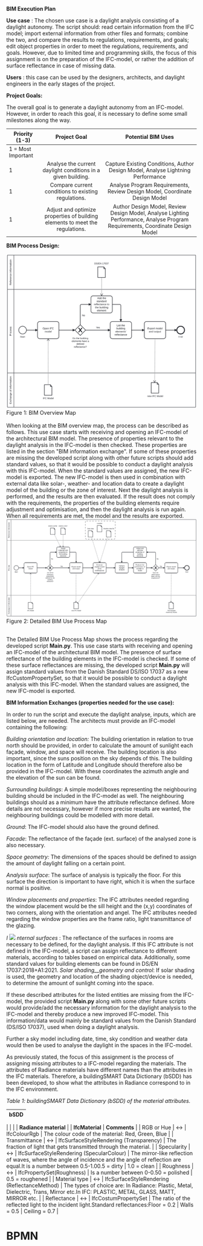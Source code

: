 **BIM Execution Plan**

**Use case** : The chosen use case is a daylight analysis consisting of a daylight autonomy. The script should: read certain information from the IFC model; import external information from other files and formats; combine the two, and compare the results to regulations, requirements, and goals; edit object properties in order to meet the regulations, requirements, and goals. However, due to limited time and programming skills, the focus of this assignment is on the preparation of the IFC-model, or rather the addition of surface reflectance in case of missing data.

**Users** : this case can be used by the designers, architects, and daylight engineers in the early stages of the project.

**Project Goals:**

The overall goal is to generate a daylight autonomy from an IFC-model. However, in order to reach this goal, it is necessary to define some small milestones along the way.

|       Priority (1-3)     |    Project Goal     |     Potential BIM Uses          |
|--------------------------|:-------------------:|:-------------------------------:|
|      1 = Most Important  |                     |                                 |
|      1                   |     Analyse the current daylight conditions in a given building.   |     Capture Existing Conditions, Author Design Model, Analyse Lightning Performance      |
|      1                   |     Compare current conditions to existing regulations.            |     Analyse Program Requirements, Review Design Model, Coordinate Design Model     |
|      1                   |     Adjust and optimize properties of building elements to meet the regulations.  |     Author Design Model, Review Design Model, Analyse Lighting Performance, Analyse Program Requirements, Coordinate Design Model  |

**BIM Process Design:**

<img img src="./images/BPMN_1.svg">
Figure 1: BIM Overview Map
<br />
<br />
When looking at the BIM overview map, the process can be described as follows. This use case starts with receiving and opening an IFC-model of the architectural BIM model. The presence of properties relevant to the daylight analysis in the IFC-model is then checked. These properties are listed in the section "BIM information exchange". If some of these properties are missing the developed script along with other future scripts should add standard values, so that it would be possible to conduct a daylight analysis with this IFC-model. When the standard values are assigned, the new IFC-model is exported. The new IFC-model is then used in combination with external data like solar-, weather- and location data to create a daylight model of the building or the zone of interest. Next the daylight analysis is performed, and the results are then evaluated. If the result does not comply with the requirements, the properties of the building elements require adjustment and optimisation, and then the daylight analysis is run again. When all requirements are met, the model and the results are exported.

<img src="./images/BPMN_2.svg">
 Figure 2: Detailed BIM Use Process Map
 <br />
 <br />

The Detailed BIM Use Process Map shows the process regarding the developed script **Main.py**. This use case starts with receiving and opening an IFC-model of the architectural BIM model. The presence of surface reflectance of the building elements in the IFC-model is checked. If some of these surface reflectances are missing, the developed script **Main.py** will assign standard values from the Danish Standard DS/ISO 17037 as a new IfcCustomPropertySet, so that it would be possible to conduct a daylight analysis with this IFC-model. When the standard values are assigned, the new IFC-model is exported.

**BIM Information Exchanges (properties needed for the use case):**

In order to run the script and execute the daylight analyse, inputs, which are listed below, are needed. The architects must provide an IFC-model containing the following:

_Building orientation and location:_ The building orientation in relation to true north should be provided, in order to calculate the amount of sunlight each façade, window, and space will receive. The building location is also important, since the suns position on the sky depends of this. The building location in the form of Latitude and Longitude should therefore also be provided in the IFC-model. With these coordinates the azimuth angle and the elevation of the sun can be found.

_Surrounding buildings_: A simple model/boxes representing the neighbouring building should be included in the IFC-model as well. The neighbouring buildings should as a minimum have the attribute reflectance defined. More details are not necessary, however if more precise results are wanted, the neighbouring buildings could be modelled with more detail.

_Ground_: The IFC-model should also have the ground defined.

_Facade_: The reflectance of the façade (ext. surface) of the analysed zone is also necessary.

_Space geometry:_ The dimensions of the spaces should be defined to assign the amount of daylight falling on a certain point.

_Analysis surface_: The surface of analysis is typically the floor. For this surface the direction is important to have right, which it is when the surface normal is positive.

_Window placements and properties_: The IFC attributes needed regarding the window placement would be the sill height and the (x,y) coordinates of two corners, along with the orientation and angel. The IFC attributes needed regarding the window properties are the frame ratio, light transmittance of the glazing.

_I ![](RackMultipart20231112-1-cwbqn6_html_e86dfbdbacbe615d.png)
 nternal surfaces_ : The reflectance of the surfaces in rooms are necessary to be defined, for the daylight analysis. If this IFC attribute is not defined in the IFC-model, a script can assign reflectance to different materials, according to tables based on empirical data. Additionally, some standard values for building elements can be found in DS/EN 17037:2018+A1:2021.
_Solar shading__geometry and control_: If solar shading is used, the geometry and location of the shading object/device is needed, to determine the amount of sunlight coming into the space.

If these described attributes for the listed entities are missing from the IFC-model, the provided script **Main.py** along with some other future scripts would provide/add the necessary information for the daylight analysis to the IFC-model and thereby produce a new improved IFC-model. This information/data would mainly be standard values from the Danish Standard (DS/ISO 17037), used when doing a daylight analysis.

Further a sky model including date, time, sky condition and weather data would then be used to analyse the daylight in the spaces in the IFC-model.

As previously stated, the focus of this assignment is the process of assigning missing attributes to a IFC-model regarding the materials. The attributes of Radiance materials have different names than the attributes in the IFC materials. Therefore, a buildingSMART Data Dictionary (bSDD) has been developed, to show what the attributes in Radiance correspond to in the IFC environment.

_Table 1: buildingSMART Data Dictionary (bSDD) of the material attributes._

| **bSDD** |
| --- |
|
| |
| **Radiance material** |
 | **IfcMaterial** | **Comments** |
| RGB or Hue | ↔ | IfcColourRgb | The colour code of the material: Red, Green, Blue |
| Transmittance | ↔ | IfcSurfaceStyleRendering (Transparency) | The fraction of light that gets transmitted through the material. |
| Specularity | ↔ | IfcSurfaceStyleRendering (SpecularColour) | The mirror-like reflection of waves, where the angle of incidence and the angle of reflection are equal.It is a number between 0.5-1.00.5 = dirty | 1.0 = clean |
| Roughness | ↔ | IfcPropertySet(Roughness) | Is a number between 0-0.50 = polished | 0.5 = roughened |
| Material type | ↔ | IfcSurfaceStyleRendering (ReflectanceMethod) | The types of choice are: In Radiance: Plastic, Metal, Dielectric, Trans, Mirror etc.In IFC: PLASTIC, METAL, GLASS, MATT, MIRROR etc. |
| Reflectance | ↔ | IfcCostumPropertySet | The ratio of the reflected light to the incident light.Standard reflectances:Floor = 0.2 | Walls = 0.5 | Ceiling = 0.7 |



# BPMN



